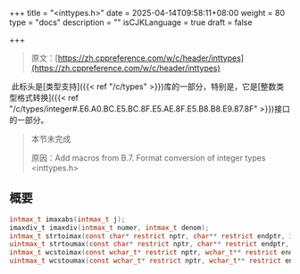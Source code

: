 +++
title = "<inttypes.h>"
date = 2025-04-14T09:58:11+08:00
weight = 80
type = "docs"
description = ""
isCJKLanguage = true
draft = false

+++

> 原文：[https://zh.cppreference.com/w/c/header/inttypes](https://zh.cppreference.com/w/c/header/inttypes)

​	此标头是[类型支持]({{< ref "/c/types" >}})库的一部分，特别是，它是[整数类型格式转换]({{< ref "/c/types/integer#.E6.A0.BC.E5.BC.8F.E5.AE.8F.E5.B8.B8.E9.87.8F" >}})接口的一部分。

> 本节未完成 
>
> 原因：Add macros from B.7. Format conversion of integer types <inttypes.h>

## 概要

```c
intmax_t imaxabs(intmax_t j);
imaxdiv_t imaxdiv(intmax_t numer, intmax_t denom);
intmax_t strtoimax(const char* restrict nptr, char** restrict endptr, int base);
uintmax_t strtoumax(const char* restrict nptr, char** restrict endptr, int base);
intmax_t wcstoimax(const wchar_t* restrict nptr, wchar_t** restrict endptr, int base);
uintmax_t wcstoumax(const wchar_t* restrict nptr, wchar_t** restrict endptr, int base);
```
